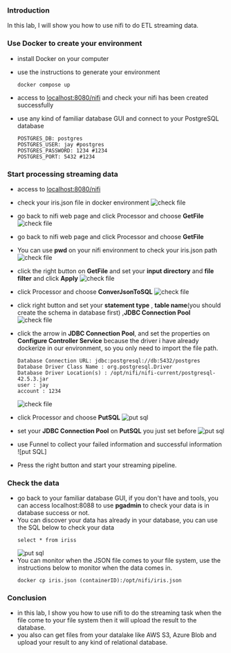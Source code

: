  
 
 ### Introduction
 In this lab, I will show you how to use nifi to do ETL streaming data.

### Use Docker to create your environment

- install Docker on your computer
- use the instructions to generate your environment
    ```
    docker compose up
    ```
- access to [localhost:8080/nifi](http://loaclhost:8080/nifi) and check your nifi  has been created successfully

- use any kind of familiar database GUI and connect to your PostgreSQL database
    ```
    POSTGRES_DB: postgres
    POSTGRES_USER: jay #postgres
    POSTGRES_PASSWORD: 1234 #1234
    POSTGRES_PORT: 5432 #1234
    ```

### Start processing streaming data 

- access to [localhost:8080/nifi](http://loaclhost:8080/nifi)
- check your iris.json file in docker environment
![check file](image/check_your_iris_in_docker.png)
- go back to nifi web page and click Processor and choose **GetFile**
![check file](image/click_processor_getfile.png)
- go back to nifi web page and click Processor and choose **GetFile**
- You can use **pwd** on your nifi environment to check your iris.json path 
![check file](image/pwd_check_path.png)
- click the right button on **GetFile** and set your **input directory** and **file filter** and click **Apply**
![check file](image/fill_to_getfile.png)
- click Processor and choose **ConverJsonToSQL**
![check file](image/click_processor_converjsontosql.png)
- click right button and set your **statement type** , **table name**(you should create the schema in database first) ,**JDBC Connection Pool**
![check file](image/configure_jdbc.png)
- click the arrow in **JDBC Connection Pool**, and set the properties on **Configure Controller Service** because the driver i have already dockerize in our environment, so you only need to import the file path.
    ```
    Database Connection URL: jdbc:postgresql://db:5432/postgres
    Database Driver Class Name : org.postgresql.Driver
    Database Driver Location(s) : /opt/nifi/nifi-current/postgresql-42.5.3.jar
    user : jay
    account : 1234
    ```

    ![check file](image/configure_processor_jdbcinfo.png)

- click Processor and choose **PutSQL**
    ![put sql](image/putSQL.png)

- set your **JDBC Connection Pool** on **PutSQL** you just set before
    ![put sql](image/setjdbcconf.png)

- use Funnel to collect your failed information and successful information
![put SQL]
- Press the right button and start your streaming pipeline.

### Check the data 
- go back to your familiar database GUI, if you don't have and tools, you can access localhost:8088 to use **pgadmin** to check your data is in database success or not.
- You can discover your data has already in your database, you can use the SQL below to check your data
    ```
    select * from iriss
    ```
    ![put sql](image/result.png)
- You can monitor when the JSON file comes to your file system, use the instructions below to monitor when the data comes in.
    ```
    docker cp iris.json (containerID):/opt/nifi/iris.json
    ```


### Conclusion
- in this lab, I show you how to use nifi to do the streaming task when the file come to your file system then it will upload the result to the database.
- you also can get files from your datalake like AWS S3, Azure Blob and upload your result to any kind of relational database.